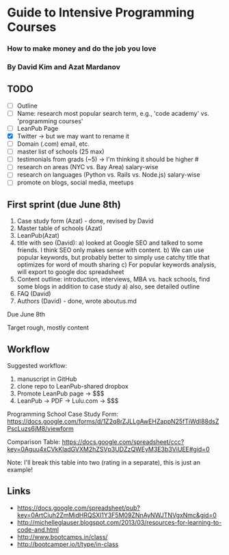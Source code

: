 # Guide to Intensive Programming Courses

### How to make money and do the job you love

### By David Kim and Azat Mardanov

## TODO

- [ ] Outline
- [ ] Name: research most popular search term, e.g., 'code academy' vs. 'programming courses'
- [ ] LeanPub Page
- [x] Twitter -> but we may want to rename it
- [ ] Domain (.com) email, etc.
- [ ] master list of schools (25 max)
- [ ] testimonials from grads (~5) -> I'm thinking it should be higher #
- [ ] research on areas (NYC vs. Bay Area) salary-wise
- [ ] research on languages (Python vs. Rails vs. Node.js) salary-wise
- [ ] promote on blogs, social media, meetups

## First sprint (due June 8th)

1. Case study form (Azat) - done, revised by David
2. Master table of schools (Azat)
3. LeanPub(Azat)
4. title with seo (David):
a) looked at Google SEO and talked to some friends. I think SEO only makes sense with content.
b) We can use popular keywords, but probably better to simply use catchy title that optimizes for word of mouth sharing
c) For popular keywords analysis, will export to google doc spreadsheet
5. Content outline: introduction, interviews, MBA vs. hack schools, find some blogs in addition to case study
a) also, see detailed outline
6. FAQ (David) 
7. Authors (David) - done, wrote aboutus.md
 
Due June 8th

Target rough, mostly content

## Workflow

Suggested workflow:

1. manuscript in GitHub
2. clone repo to LeanPub-shared dropbox
3. Promote LeanPub page -> $$$
3. LeanPub -> PDF -> Lulu.com -> $$$


Programming School Case Study Form: https://docs.google.com/forms/d/1Z2q8rZJLLgAwEHZappN25fTiWdI88dsZPscLuzs6jM8/viewform

Comparison Table: https://docs.google.com/spreadsheet/ccc?key=0Aguu4xCVkKladGVXM2hZSVp3UDZzQWEyM3E3b3ViUEE#gid=0

Note: I'll break this table into two (rating in a separate), this is just an example!

## Links

* https://docs.google.com/spreadsheet/pub?key=0ArtCiuh2ZmMidHRQSXl1Y3F5M09ZNnAyNWJTNVgxNmc&gid=0
* http://michelleglauser.blogspot.com/2013/03/resources-for-learning-to-code-and.html
* http://www.bootcamps.in/class/
* http://bootcamper.io/t/type/in-class
